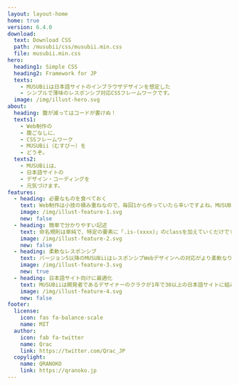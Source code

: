 ```yaml
---
layout: layout-home
home: true
version: 6.4.0
download:
  text: Download CSS
  path: /musubii/css/musubii.min.css
  file: musubii.min.css
hero:
  heading1: Simple CSS
  heading2: Framework for JP
  texts:
    - MUSUBiiは日本語サイトのインブラウザデザインを想定した
    - シンプルで薄味のレスポンシブ対応CSSフレームワークです。
  image: /img/illust-hero.svg
about:
  heading: 腹が減ってはコードが書けぬ！
  texts1:
    - Web制作の
    - 腹ごなしに、
    - CSSフレームワーク
    - MUSUBii（むすびー）を
    - どうぞ。
  texts2:
    - MUSUBiiは、
    - 日本語サイトの
    - デザイン・コーディングを
    - 元気づけます。
features:
  - heading: 必要なものを食べておく
    text: Web制作は小技の積み重ねなので、毎回1から作っていたら辛いですよね。MUSUBiiにはリセットCSS・ボタン・グリッドなど利用頻度の高い汎用スタイルが詰まっています。まずはMUSUBiiをほおばってからWeb制作を始めてみましょう。
    image: /img/illust-feature-1.svg
    new: false
  - heading: 簡単で分かりやすい記述
    text: 命名規則は単純で、特定の要素に「.is-(xxxx)」のclassを加えていくだけです。英小文字・数字・ハイフン1つで繋ぐルールなので覚えやすい。インブラウザデザイン中にスピーディな修正・追加を試すことができます。
    image: /img/illust-feature-2.svg
    new: false
  - heading: 柔軟なレスポンシブ
    text: バージョン5以降のMUSUBiiはレスポンシブWebデザインへの対応がより柔軟なりました。例えばモバイルだけボタンを幅100%にする場合は「.is-mobile-only-full」を加えるだけ。特定条件下でのサイズ変更や表示非表示を直感的に行えます。
    image: /img/illust-feature-3.svg
    new: true
  - heading: 日本語サイト向けに最適化
    text: MUSUBiiは開発者であるデザイナーのクラクが1年で30以上の日本語サイトに組み込み検証を続けた実用性重視のCSSフレームワークです。実務に最低限必要なCSSを厳選するとともにブラウザ間のバグフィックスにも努めています。
    image: /img/illust-feature-4.svg
    new: false
footer:
  license:
    icon: fas fa-balance-scale
    name: MIT
  author:
    icon: fab fa-twitter
    name: Qrac
    link: https://twitter.com/Qrac_JP
  copylight:
    name: QRANOKO
    link: https://qranoko.jp
---
```

